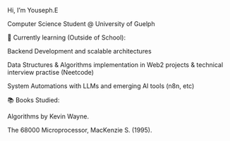 Hi, I’m Youseph.E

Computer Science Student @ University of Guelph


🎯 Currently learning (Outside of School):

Backend Development and scalable architectures

Data Structures & Algorithms implementation in Web2 projects & technical interview practise (Neetcode) 

System Automations with LLMs and emerging AI tools (n8n, etc)

📚 Books Studied:

Algorithms by Kevin Wayne.

The 68000 Microprocessor, MacKenzie S. (1995). 


